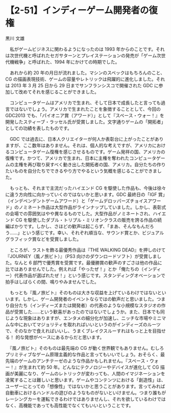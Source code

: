 # 【2-51】インディーゲーム開発者の復権

<div class="author">黒川 文雄</div>

　私がゲームビジネスに関わるようになったのは 1993 年からのことです。それは次世代機と呼ばれたセガサターンとプレイステーションの発売が「ゲーム次世代機戦争」と呼ばれた、1994 年にかけての時期でした。

　あれから約 20 年の月日が流れました。マシンのスペックはもちろんのこと、CG の描画表現技術、ゲームの容量やレトリックは飛躍的に進化しました。それは 2013 年 3 月 25 日から 29 日までサンフランシスコで開催された GDC に参加して改めてそれを感じることができました。

　コンピュータゲームはアメリカで生まれ、そして日本で成長したと言っても過言ではないでしょう。アメリカで生まれたことを象徴することとして、今回の GDC2013 でも、「パイオニア賞（アワード）」として『スペース・ウォー！』を開発したスティーブ・ラッセル氏が受賞しました。文字通りゲームの「開拓者」としての功績を表したものです。

　GDC では過去に、日本人クリエイターが何人か表彰台に上がったことがありますが、ここ数年はありません。それは、個人的な考えですが、アメリカにおけるコンピュータゲーム復権を感じさせるものです。ゲーム発祥の国、アメリカの復権です。かつて、アメリカで生まれ、日本に主権を奪われたコンピュータゲームの主権を再び取り戻すべく動き出した開拓者の国、アメリカ。自分たちの作りたいものを自分たちでできるやり方でやるという気概を感じることができました。

　もっとも、それまで主流だったハイエンド CG を駆使した作品も、今後は徐々に違う方向性に向かっていくのではないかと思います。GDC 最終日の「IGF 賞」（インデペンデントゲームアワード）と「ゲームデロッパーズチョイスアワード」のノミネート作品は大型作品がラインナップしていました。しかし、表彰式の会場での雰囲気はやや異なるものでした。大型作品がノミネートされ、ハイエンド CG を駆使したダブル・トリプル・ミリオンクラスの販売を誇る作品の続編ばかりです。しかし、さほどの歓声は起こらず、「まあ、そんなもんだろう……」という感じです。幸い、それぞれ順当な、サウンド賞とか、ビジュアルグラフィック賞などを受賞しました。

　ところが、ラストを飾る最優秀作品は『THE WALKING DEAD』を押しのけて『JOURNEY（風ノ旅ビト）』（PS3 向けのダウンロードソフト）が受賞しました。なんと 6 部門で優秀賞を受賞です。最優勝賞の歓声のすごさは他の作品に比ではありませんでした。例えれば「やったぜ！」とか「俺たちの（インディー）代表作品が選ばれたぜ！」という感じです。スタンディングオベーションで拍手はしばらくの間、鳴りやみませんでした。

　もっとも『風ノ旅ビト』そのものは大きな収益を上げているわけではないといいます。しかし、ゲーム開発者のイベントならではの歓声だと思いました。つまり自分たち（インディーズまたは開発者）の代表のような小規模なスタジオの作品が受賞した……という歓喜があったのではないでしょうか。また、日本でも同じような現象はありますが、エンタメの細分化が加速し、ニッチな市場やミニマムな中においてマジョリティを取れればいいというのがインディーズのルーツで、そのなかで食えればいいし、うまくブレイクスルーすれはもっと上を目指せる！ 的な発想がベースにあるからだと思います。

　『風ノ旅ビト』そのものは最先端の CG が動く世界観でもありません。むしろプリミティブなゲーム原理主義的な作品と言ってもいいでしょう。おそらく、最先端のゲームのアンチテーゼのような作品かもしれません。『スペース・ウォー！』が生まれて約 50 年。どんなにテクノロジーやデバイスが進化して CG 描画が美麗になり、ゲームのレトリックが変わっても、人間のイマジネーションを凌駕することは難しいと思います。ゲームやコンテンツにおける「創造性」は、ユーザーにとっての「想像性」ではないかと思うことがあります。言ってみれば自動車におけるハンドルの遊びのようなものがないといけません。つまり誰もがレーシングカーを運転できるわけではありませんし、それを欲しているわけではなく、高機能であっても高性能でなくてもいいということです。
